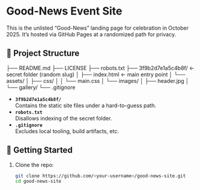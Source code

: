 <!-- README.md -->

# Good-News Event Site

This is the unlisted “Good-News” landing page for celebration in October 2025. It’s hosted via GitHub Pages at a randomized path for privacy.

## 📂 Project Structure

├── README.md
├── LICENSE
├── robots.txt
├── 3f9b2d7e1a5c4b8f/ ← secret folder (random slug)
│ ├── index.html ← main entry point
│ └── assets/
│ ├── css/
│ │ └── main.css
│ └── images/
│ ├── header.jpg
│ └── gallery/
└── .gitignore


- **`3f9b2d7e1a5c4b8f/`**  
  Contains the static site files under a hard-to-guess path.
- **`robots.txt`**  
  Disallows indexing of the secret folder.
- **`.gitignore`**  
  Excludes local tooling, build artifacts, etc.

## 🚀 Getting Started

1. Clone the repo:  
   ```bash
   git clone https://github.com/<your-username>/good-news-site.git
   cd good-news-site
